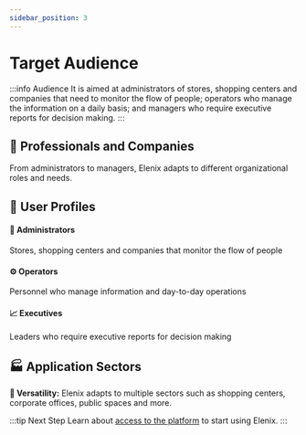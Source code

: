 ```yaml
---
sidebar_position: 3
---
```


# Target Audience

:::info Audience
It is aimed at administrators of stores, shopping centers and companies that need to monitor the flow of people; operators who manage the information on a daily basis; and managers who require executive reports for decision making.
:::

<div className="hero-banner">
  <div className="hero-content">
    <h2>🏢 Professionals and Companies</h2>
    <p>From administrators to managers, Elenix adapts to different organizational roles and needs.</p>
  </div>
</div>

## 💼 User Profiles

<div className="feature-grid">
  <div className="feature-card">
    <h4>🏦 Administrators</h4>
    <p>Stores, shopping centers and companies that monitor the flow of people</p>
  </div>
  <div className="feature-card">
    <h4>⚙️ Operators</h4>
    <p>Personnel who manage information and day-to-day operations</p>
  </div>
  <div className="feature-card" style={{gridColumn: '1 / -1', justifySelf: 'center', maxWidth: '400px'}}>
    <h4>📈 Executives</h4>
    <p>Leaders who require executive reports for decision making</p>
  </div>

</div>

## 🏭 Application Sectors

<div className="callout callout-info">
  <strong>🎯 Versatility:</strong> Elenix adapts to multiple sectors such as shopping centers, corporate offices, public spaces and more.
</div>

:::tip Next Step
Learn about [access to the platform](../Primeros-pasos/acceso-a-la-plataforma.md) to start using Elenix.
:::
